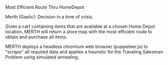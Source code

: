 Most Efficient Route Thru HomeDepot

Merth (Gaelic): Decision in a time of crisis.

Given a cart containing items that are available at a chosen Home Depot location, MERTH will return a store map with the most efficient route to obtain and purchase all items.

MERTH deploys a headless chromium web browser (puppeteer.js) to "scrape" all required data and applies a heuristic for the Traveling Salesman Problem using simulated annealing.

